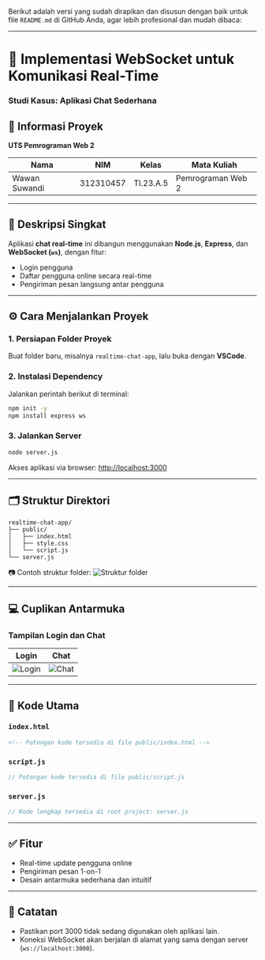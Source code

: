 Berikut adalah versi yang sudah dirapikan dan disusun dengan baik untuk file `README.md` di GitHub Anda, agar lebih profesional dan mudah dibaca:

---

# 📡 Implementasi WebSocket untuk Komunikasi Real-Time

### Studi Kasus: Aplikasi Chat Sederhana

## 🧾 Informasi Proyek

**UTS Pemrograman Web 2**

| Nama          | NIM       | Kelas     | Mata Kuliah       |
| ------------- | --------- | --------- | ----------------- |
| Wawan Suwandi | 312310457 | TI.23.A.5 | Pemrograman Web 2 |

---

## 📝 Deskripsi Singkat

Aplikasi **chat real-time** ini dibangun menggunakan **Node.js**, **Express**, dan **WebSocket (`ws`)**, dengan fitur:

* Login pengguna
* Daftar pengguna online secara real-time
* Pengiriman pesan langsung antar pengguna

---

## ⚙️ Cara Menjalankan Proyek

### 1. Persiapan Folder Proyek

Buat folder baru, misalnya `realtime-chat-app`, lalu buka dengan **VSCode**.

### 2. Instalasi Dependency

Jalankan perintah berikut di terminal:

```bash
npm init -y
npm install express ws
```

### 3. Jalankan Server

```bash
node server.js
```

Akses aplikasi via browser: [http://localhost:3000](http://localhost:3000)

---

## 🗂️ Struktur Direktori

```
realtime-chat-app/
├── public/
│   ├── index.html
│   ├── style.css
│   └── script.js
└── server.js
```

📷 Contoh struktur folder:
![Struktur folder](https://github.com/user-attachments/assets/9e98769f-68c9-4f09-96f3-412a54a87fd1)

---

## 💻 Cuplikan Antarmuka

### Tampilan Login dan Chat

| Login                                                                                     | Chat                                                                                     |
| ----------------------------------------------------------------------------------------- | ---------------------------------------------------------------------------------------- |
| ![Login](https://github.com/user-attachments/assets/0daad429-22f8-4fcc-8c71-21132cc30dc0) | ![Chat](https://github.com/user-attachments/assets/2792b8b0-ce63-4cb3-bfed-4214f0b0d5da) |

---

## 📄 Kode Utama

### `index.html`

```html
<!-- Potongan kode tersedia di file public/index.html -->
```

### `script.js`

```javascript
// Potongan kode tersedia di file public/script.js
```

### `server.js`

```javascript
// Kode lengkap tersedia di root project: server.js
```

---

## ✅ Fitur

* Real-time update pengguna online
* Pengiriman pesan 1-on-1
* Desain antarmuka sederhana dan intuitif

---

## 📌 Catatan

* Pastikan port 3000 tidak sedang digunakan oleh aplikasi lain.
* Koneksi WebSocket akan berjalan di alamat yang sama dengan server (`ws://localhost:3000`).



